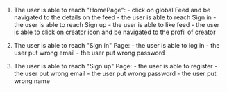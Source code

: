 1. The user is able to reach "HomePage": - click on global Feed and be navigated to the details on the feed 
                                         - the user is able to reach Sign in
                                         - the user is able to reach Sign up
                                         - the user is able to like feed
                                         - the user is able to click on creator icon and be navigated to the profil of creator

2. The user is able to reach "Sign in" Page: - the user is able to log in
                                             - the user put wrong email
                                             - the user put wrong password

3. The user is able to reach "Sign up" Page: - the user is able to register
                                             - the user put wrong email
                                             - the user put wrong password
                                             - the user put wrong name

                                         
